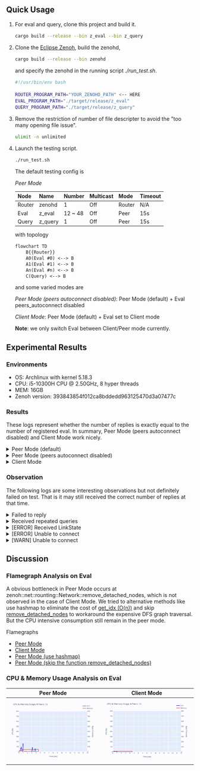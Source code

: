 ## Quick Usage

1. For eval and query, clone this project and build it.

    ```bash
    cargo build --release --bin z_eval --bin z_query
    ```

2. Clone the [Eclipse Zenoh](https://github.com/eclipse-zenoh/zenoh), build the zenohd,
    ```bash
    cargo build --release --bin zenohd
    ```
    and specify the zenohd in the running script _./run_test.sh_.

    ```bash
    #!/usr/bin/env bash

    ROUTER_PROGRAM_PATH="YOUR_ZENOHD_PATH" <-- HERE
    EVAL_PROGRAM_PATH="./target/release/z_eval"
    QUERY_PROGRAM_PATH="./target/release/z_query"
    ```

3. Remove the restriction of number of file descripter to avoid the "too many opening file issue".

    ```bash
    ulimit -n unlimited
    ```

4. Launch the testing script.

    ```bash
    ./run_test.sh
    ```

    The default testing config is

    _Peer Mode_

    | Node   | Name    | Number  | Multicast | Mode   | Timeout |
    | -      | -       | -       | -         | -      | -       |
    | Router | zenohd  | 1       | Off       | Router | N/A     |
    | Eval   | z_eval  | 12 ~ 48 | Off       | Peer   | 15s     |
    | Query  | z_query | 1       | Off       | Peer   | 15s     |

    with topology

    ```mermaid
    flowchart TD
        B{{Router}}
        A0(Eval #0) <--> B
        A1(Eval #1) <--> B
        An(Eval #n) <--> B
        C(Query) <--> B
    ```

    and some varied modes are

    _Peer Mode (peers autoconnect disabled)_: Peer Mode (default) + Eval peers_autoconnect disabled

    _Client Mode_: Peer Mode (default) + Eval set to Client mode

    **Note**: we only switch Eval between Client/Peer mode currently.

## Experimental Results

### Environments

* OS: Archlinux with kernel 5.18.3
* CPU: i5-10300H CPU @ 2.50GHz, 8 hyper threads
* MEM: 16GB
* Zenoh version: 393843854f012ca8bddedd963125470d3a07477c

### Results

These logs represent whether the number of replies is exactly equal to the number of registered eval.
In summary, Peer Mode (peers autoconnect disabled) and Client Mode work nicely.

<details>
<summary>Peer Mode (default)</summary>

```bash
Testing 12 peers ... failed.
Testing 13 peers ... passed.
Testing 14 peers ... passed.
Testing 15 peers ... passed.
Testing 16 peers ... failed.
Testing 17 peers ... passed.
Testing 18 peers ... failed.
Testing 19 peers ... failed.
Testing 20 peers ... failed.
Testing 21 peers ... passed.
Testing 22 peers ... passed.
Testing 23 peers ... passed.
Testing 24 peers ... failed.
Testing 25 peers ... failed.
Testing 26 peers ... passed.
Testing 27 peers ... failed.
Testing 28 peers ... failed.
Testing 29 peers ... failed.
Testing 30 peers ... failed.
Testing 31 peers ... failed.
Testing 32 peers ... failed.
Testing 33 peers ... failed.
Testing 34 peers ... failed.
Testing 35 peers ... failed.
Testing 36 peers ... failed.
Testing 37 peers ... failed.
Testing 38 peers ... failed.
Testing 39 peers ... failed.
Testing 40 peers ... failed.
Testing 41 peers ... failed.
Testing 42 peers ... failed.
Testing 43 peers ... failed.
Testing 44 peers ... failed.
Testing 45 peers ... failed.
Testing 46 peers ... failed.
Testing 47 peers ... failed.
Testing 48 peers ... failed.
```

</details>


<details>
<summary>Peer Mode (peers autoconnect disabled)</summary>

```bash
Testing 12 peers ... passed.
Testing 13 peers ... passed.
Testing 14 peers ... passed.
Testing 15 peers ... passed.
Testing 16 peers ... passed.
Testing 17 peers ... passed.
Testing 18 peers ... passed.
Testing 19 peers ... passed.
Testing 20 peers ... passed.
Testing 21 peers ... passed.
Testing 22 peers ... passed.
Testing 23 peers ... passed.
Testing 24 peers ... passed.
Testing 25 peers ... passed.
Testing 26 peers ... passed.
Testing 27 peers ... passed.
Testing 28 peers ... passed.
Testing 29 peers ... passed.
Testing 30 peers ... passed.
Testing 31 peers ... passed.
Testing 32 peers ... passed.
Testing 33 peers ... passed.
Testing 34 peers ... passed.
Testing 35 peers ... passed.
Testing 36 peers ... passed.
Testing 37 peers ... passed.
Testing 38 peers ... passed.
Testing 39 peers ... passed.
Testing 40 peers ... passed.
Testing 41 peers ... passed.
Testing 42 peers ... passed.
Testing 43 peers ... passed.
Testing 44 peers ... passed.
Testing 45 peers ... passed.
Testing 46 peers ... passed.
Testing 47 peers ... passed.
Testing 48 peers ... passed.
```

</details>

<details>
<summary>Client Mode</summary>

```bash
Testing 12 peers ... passed.
Testing 13 peers ... passed.
Testing 14 peers ... passed.
Testing 15 peers ... passed.
Testing 16 peers ... passed.
Testing 17 peers ... passed.
Testing 18 peers ... passed.
Testing 19 peers ... passed.
Testing 20 peers ... passed.
Testing 21 peers ... passed.
Testing 22 peers ... passed.
Testing 23 peers ... passed.
Testing 24 peers ... passed.
Testing 25 peers ... passed.
Testing 26 peers ... passed.
Testing 27 peers ... passed.
Testing 28 peers ... passed.
Testing 29 peers ... passed.
Testing 30 peers ... passed.
Testing 31 peers ... passed.
Testing 32 peers ... passed.
Testing 33 peers ... passed.
Testing 34 peers ... passed.
Testing 35 peers ... passed.
Testing 36 peers ... passed.
Testing 37 peers ... passed.
Testing 38 peers ... passed.
Testing 39 peers ... passed.
Testing 40 peers ... passed.
Testing 41 peers ... passed.
Testing 42 peers ... passed.
Testing 43 peers ... passed.
Testing 44 peers ... passed.
Testing 45 peers ... passed.
Testing 46 peers ... passed.
Testing 47 peers ... passed.
Testing 48 peers ... passed.
```
</details>

### Observation

The following logs are some interesting observations but not definitely failed on test.
That is it may still received the correct number of replies at that time.

<details>
<summary>Failed to reply</summary>

```
[Eval] Peer #11 received query /key/*
[Eval] Peer #11 received query /key/*
[Eval] Peer #11 received query /key/*
[Eval] Peer #11 received query /key/*
[Eval] Peer #11 received query /key/*
[Eval] Peer #11 received query /key/*
[Eval] Peer #11 received query /key/*
[Eval] Peer #11 received query /key/*
[Eval] Peer #11 received query /key/*
[Eval] Ended.
```

</details>

<details>
<summary>Received repeated queries</summary>

```bash
[Eval] Peer #23 received query /key/*
[Eval] Peer #23 received query /key/*
[Eval] Peer #23 received query /key/*
[Eval] Peer #23 received query /key/*
[Eval] Peer #23 received query /key/*
...
[Eval] Peer #11 received query /key/*
[Eval] Peer #11 received query /key/*
[Eval] Peer #11 received query /key/*
[Eval] Peer #11 received query /key/*
[Eval] Peer #11 received query /key/*
...
[Query] Received reply 'Hi, I'm peer #12.' from '/key/12'
[Query] Received reply 'Hi, I'm peer #1.' from '/key/1'
[Query] Received reply 'Hi, I'm peer #28.' from '/key/28'
[Query] Received reply 'Hi, I'm peer #24.' from '/key/24'
[Query] Received reply 'Hi, I'm peer #26.' from '/key/26'
[Query] Received reply 'Hi, I'm peer #27.' from '/key/27'
[Query] Received reply 'Hi, I'm peer #30.' from '/key/30'
[Query] Received reply 'Hi, I'm peer #21.' from '/key/21'
```

</details>


<details>
<summary>[ERROR] Received LinkState</summary>

```bash
[2022-06-20T16:52:54Z ERROR zenoh::net::routing::network] [Peers network] Received LinkState from 0E85CB08CE8B42C4B5FC36663D5CDE24 with unknown link mapping 1
[2022-06-20T16:52:54Z ERROR zenoh::net::routing::network] Received LinkState from 0E85CB08CE8B42C4B5FC36663D5CDE24 with unknown node mapping 16
[2022-06-20T16:52:54Z ERROR zenoh::net::routing::network] Received LinkState from 0E85CB08CE8B42C4B5FC36663D5CDE24 with unknown node mapping 9
[2022-06-20T16:52:54Z ERROR zenoh::net::routing::network] Received LinkState from 0E85CB08CE8B42C4B5FC36663D5CDE24 with unknown node mapping 8
[2022-06-20T16:52:54Z ERROR zenoh::net::routing::network] Received LinkState from 0E85CB08CE8B42C4B5FC36663D5CDE24 with unknown node mapping 8
[2022-06-20T16:52:54Z ERROR zenoh::net::routing::network] Received LinkState from 0E85CB08CE8B42C4B5FC36663D5CDE24 with unknown node mapping 20
```

</details>

<details>
<summary>[ERROR] Unable to connect</summary>

```bash
[2022-06-20T17:54:52Z ERROR zenoh::net::runtime::orchestrator] Unable to connect to any of [EndPoint { locator: Locator { inner: "tcp/127.0.0.1:7447", metadata: None }, config: None }]!  at /home/circle/.cargo/git/checkouts/zenoh-cc237f2570fab813/ec5046d/zenoh/src/net/runtime/orchestrator.rs:110.
```

</details>


<details>
<summary>[WARN] Unable to connect</summary>

```bash
[2022-06-20T16:51:19Z WARN  zenoh::net::runtime::orchestrator] Unable to connect any locator of scouted peer 7D19737F43C946798942D06314DAF0D1 : [Locator { inner: "tcp/192.168.42.53:44673", metadata: None }]
[2022-06-20T16:51:19Z WARN  zenoh::net::runtime::orchestrator] Unable to connect any locator of scouted peer 7D19737F43C946798942D06314DAF0D1 : [Locator { inner: "tcp/192.168.42.53:44673", metadata: None }]
[2022-06-20T16:51:19Z WARN  zenoh::net::runtime::orchestrator] Unable to connect any locator of scouted peer 7D19737F43C946798942D06314DAF0D1 : [Locator { inner: "tcp/192.168.42.53:44673", metadata: None }]
[2022-06-20T16:51:19Z WARN  zenoh::net::runtime::orchestrator] Unable to connect any locator of scouted peer 7D19737F43C946798942D06314DAF0D1 : [Locator { inner: "tcp/192.168.42.53:44673", metadata: None }]
[2022-06-20T16:51:19Z WARN  zenoh::net::runtime::orchestrator] Unable to connect any locator of scouted peer 7D19737F43C946798942D06314DAF0D1 : [Locator { inner: "tcp/192.168.42.53:44673", metadata: None }]
[2022-06-20T16:51:19Z WARN  zenoh::net::runtime::orchestrator] Unable to connect any locator of scouted peer 7D19737F43C946798942D06314DAF0D1 : [Locator { inner: "tcp/192.168.42.53:44673", metadata: None }]
[2022-06-20T16:51:20Z WARN  zenoh::net::runtime::orchestrator] Unable to connect any locator of scouted peer 7D19737F43C946798942D06314DAF0D1 : []
[2022-06-20T16:51:20Z WARN  zenoh::net::runtime::orchestrator] Unable to connect any locator of scouted peer 7D19737F43C946798942D06314DAF0D1 : []
[2022-06-20T16:51:20Z WARN  zenoh::net::runtime::orchestrator] Unable to connect any locator of scouted peer 7D19737F43C946798942D06314DAF0D1 : []
[2022-06-20T16:51:20Z WARN  zenoh::net::runtime::orchestrator] Unable to connect any locator of scouted peer 7D19737F43C946798942D06314DAF0D1 : []
[2022-06-20T16:51:20Z WARN  zenoh::net::runtime::orchestrator] Unable to connect any locator of scouted peer 7D19737F43C946798942D06314DAF0D1 : []
[2022-06-20T16:51:20Z WARN  zenoh::net::runtime::orchestrator] Unable to connect any locator of scouted peer 7D19737F43C946798942D06314DAF0D1 : []
[2022-06-20T16:51:20Z WARN  zenoh::net::runtime::orchestrator] Unable to connect any locator of scouted peer 7D19737F43C946798942D06314DAF0D1 : []
```

</details>


## Discussion

### Flamegraph Analysis on Eval

A obvious bottleneck in Peer Mode occurs at zenoh::net::rounting::Network::remove_detached_nodes, which is not observed in the case of Client Mode.
We tried to alternative methods like use hashmap to eliminate the cost of [get_idx (O(n))](https://github.com/eclipse-zenoh/zenoh/blob/f733795d527f23757fe4ed6715443c904a40abb4/zenoh/src/net/routing/network.rs#L139-L143) and skip [remove_detached_nodes](https://github.com/eclipse-zenoh/zenoh/blob/f733795d527f23757fe4ed6715443c904a40abb4/zenoh/src/net/routing/network.rs#L618-L631) to workaround the expensive DFS graph traversal. But the CPU intensive consumption still remain in the peer mode.

Flamegraphs
* [Peer Mode](./analysis/flamegraph/peer.svg)
* [Client Mode](./analysis/flamegraph/client.svg)
* [Peer Mode (use hashmap)](./analysis/flamegraph/use-hashmap.svg)
* [Peer Mode (skip the function remove_detached_nodes)](./analysis/flamegraph/skip-remove-detached-nodes.svg)


### CPU & Memory Usage Analysis on Eval

| Peer Mode                           | Client Mode                           |
| -                                   | -                                     |
| ![](./analysis/usage/peer-mode.gif) | ![](./analysis/usage/client-mode.gif) |
